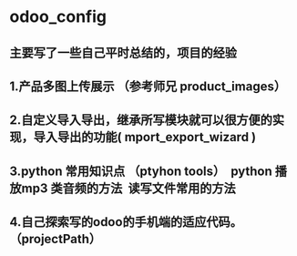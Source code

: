 # odoo_config
主要写了一些自己平时总结的，项目的经验
----------------------------------
1.产品多图上传展示 （参考师兄 product_images）
----------------------------------
2.自定义导入导出，继承所写模块就可以很方便的实现，导入导出的功能( mport_export_wizard )
------------------------------------------------------
3.python 常用知识点 （ptyhon tools）
  python 播放mp3 类音频的方法
  读写文件常用的方法
--------------------------------------------------
4.自己探索写的odoo的手机端的适应代码。（projectPath）
-----------------------------------
